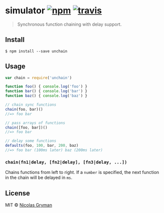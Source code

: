 # simulator [![npm][npm-image]][npm-url] [![travis][travis-image]][travis-url]

[npm-image]: https://img.shields.io/npm/v/unchain.svg?style=flat
[npm-url]: https://npmjs.org/package/unchain
[travis-image]: https://img.shields.io/travis/ngryman/unchain.svg?style=flat
[travis-url]: https://travis-ci.org/ngryman/unchain

> Synchronous function chaining with delay support.


## Install

```
$ npm install --save unchain
```


## Usage

```js
var chain = require('unchain')

function foo() { console.log('foo') }
function bar() { console.log('bar') }
function baz() { console.log('baz') }

// chain sync functions
chain(foo, bar)()
//=> foo bar

// pass arrays of functions
chain([foo, bar])()
//=> foo bar

// delay some functions
defaults(foo, 100, bar, 200, baz)
//=> foo bar (100ms later) baz (200ms later)
```


### `chain(fn1|delay, [fn2|delay], [fn3|delay, ...])`

Chains functions from left to right. If a `number` is specified, the next function in the chain
will be delayed in `ms`.


## License

MIT © [Nicolas Gryman](http://ngryman.sh)
